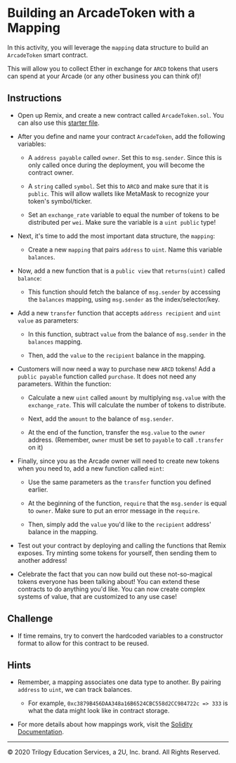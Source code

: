 # Building an ArcadeToken with a Mapping

In this activity, you will leverage the `mapping` data structure to build an `ArcadeToken` smart contract.

This will allow you to collect Ether in exchange for `ARCD` tokens that users can spend at your Arcade (or any other business you can think of)!

## Instructions

* Open up Remix, and create a new contract called `ArcadeToken.sol`. You can also use this [starter file](Unsolved/ArcadeToken.sol).

* After you define and name your contract `ArcadeToken`, add the following variables:

  * A `address payable` called `owner`. Set this to `msg.sender`. Since this is only called once during the deployment, you will become the contract owner.

  * A `string` called `symbol`. Set this to `ARCD` and make sure that it is `public`. This will allow wallets like MetaMask to recognize your token's symbol/ticker.

  * Set an `exchange_rate` variable to equal the number of tokens to be distributed per `wei`. Make sure the variable is a `uint public` type!

* Next, it's time to add the most important data structure, the `mapping`:

  * Create a new `mapping` that pairs `address` to `uint`. Name this variable `balances`.

* Now, add a new function that is a `public view` that `returns(uint)` called `balance`:

  * This function should fetch the balance of `msg.sender` by accessing the `balances` mapping, using `msg.sender` as the index/selector/key.

* Add a new `transfer` function that accepts `address recipient` and `uint value` as parameters:

  * In this function, subtract `value` from the balance of `msg.sender` in the `balances` mapping.

  * Then, add the `value` to the `recipient` balance in the mapping.

* Customers will now need a way to purchase new `ARCD` tokens! Add a `public payable` function called `purchase`. It does not need any parameters. Within the function:

  * Calculate a new `uint` called `amount` by multiplying `msg.value` with the `exchange_rate`. This will calculate the number of tokens to distribute.

  * Next, add the `amount` to the balance of `msg.sender`.

  * At the end of the function, transfer the `msg.value` to the `owner` address. (Remember, `owner` must be set to `payable` to call `.transfer` on it)

* Finally, since you as the Arcade owner will need to create new tokens when you need to, add a new function called `mint`:

  * Use the same parameters as the `transfer` function you defined earlier.

  * At the beginning of the function, `require` that the `msg.sender` is equal to `owner`. Make sure to put an error message in the `require`.

  * Then, simply add the `value` you'd like to the `recipient` address' balance in the mapping.

* Test out your contract by deploying and calling the functions that Remix exposes. Try minting some tokens for yourself, then sending them to another address!

* Celebrate the fact that you can now build out these not-so-magical tokens everyone has been talking about! You can extend these contracts to do anything you'd like. You can now create complex systems of value, that are customized to any use case!

## Challenge

* If time remains, try to convert the hardcoded variables to a constructor format to allow for this contract to be reused.

## Hints

* Remember, a mapping associates one data type to another. By pairing `address` to `uint`, we can track balances.

  * For example, `0xc3879B456DAA348a16B6524CBC558d2CC984722c => 333` is what the data might look like in contract storage.

* For more details about how mappings work, visit the [Solidity Documentation](https://solidity.readthedocs.io/en/v0.5.13/types.html#mapping-types).

---

© 2020 Trilogy Education Services, a 2U, Inc. brand. All Rights Reserved.
